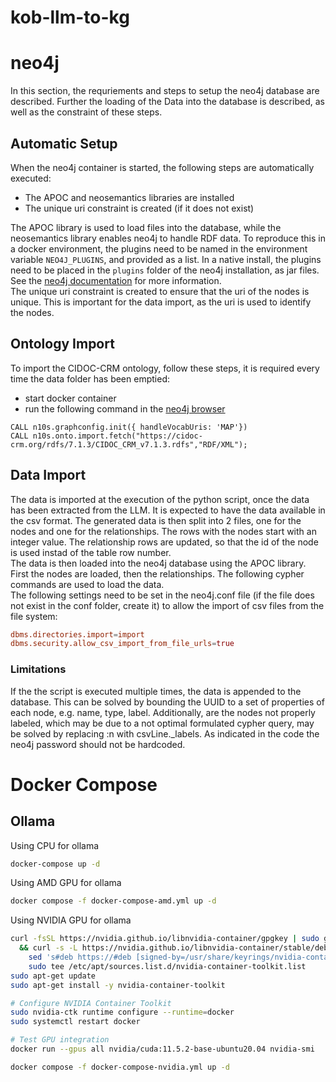 # kob-llm-to-kg

# neo4j 

In this section, the requriements and steps to setup the neo4j database are described. Further the loading of the Data into the database is described, as well as the constraint of these steps.

## Automatic Setup

When the neo4j container is started, the following steps are automatically executed:
- The APOC and neosemantics libraries are installed
- The unique uri constraint is created (if it does not exist)

The APOC library is used to load files into the database, while the neosemantics library enables neo4j to handle RDF data. To reproduce this in a docker environment, the plugins need to be named in the environment variable `NEO4J_PLUGINS`, and provided as a list. In a native install, the plugins need to be placed in the `plugins` folder of the neo4j installation, as jar files. See the [neo4j documentation](https://neo4j.com/docs/operations-manual/current/configuration/plugins/) for more information.  
The unique uri constraint is created to ensure that the uri of the nodes is unique. This is important for the data import, as the uri is used to identify the nodes.

## Ontology Import

To import the CIDOC-CRM ontology, follow these steps, it is required every time the data folder has been emptied:
- start docker container
- run the following command in the [neo4j browser](https://neo4j.com/docs/browser-manual/current/about-browser/)

``` cypher
CALL n10s.graphconfig.init({ handleVocabUris: 'MAP'})
CALL n10s.onto.import.fetch("https://cidoc-crm.org/rdfs/7.1.3/CIDOC_CRM_v7.1.3.rdfs","RDF/XML");
```

## Data Import

The data is imported at the execution of the python script, once the data has been extracted from the LLM. It is expected to have the data available in the csv format. The generated data is then split into 2 files, one for the nodes and one for the relationships. The rows with the nodes start with an integer value. The relationship rows are updated, so that the id of the node is used instad of the table row number.  
The data is then loaded into the neo4j database using the APOC library. First the nodes are loaded, then the relationships. The following cypher commands are used to load the data.  
The following settings need to be set in the neo4j.conf file (if the file does not exist in the conf folder, create it) to allow the import of csv files from the file system:

```conf
dbms.directories.import=import
dbms.security.allow_csv_import_from_file_urls=true
```

### Limitations
If the the script is executed multiple times, the data is appended to the database. This can be solved by bounding the UUID to a set of properties of each node, e.g. name, type, label. Additionally, are the nodes not properly labeled, which may be due to a not optimal formulated cypher query, may be solved by replacing :n with csvLine._labels. As indicated in the code the neo4j password should not be hardcoded.

# Docker Compose
## Ollama
Using CPU for ollama
``` bash
docker-compose up -d
```

Using AMD GPU for ollama
``` bash
docker compose -f docker-compose-amd.yml up -d
```

Using NVIDIA GPU for ollama
``` bash
curl -fsSL https://nvidia.github.io/libnvidia-container/gpgkey | sudo gpg --dearmor -o /usr/share/keyrings/nvidia-container-toolkit-keyring.gpg \
  && curl -s -L https://nvidia.github.io/libnvidia-container/stable/deb/nvidia-container-toolkit.list | \
    sed 's#deb https://#deb [signed-by=/usr/share/keyrings/nvidia-container-toolkit-keyring.gpg] https://#g' | \
    sudo tee /etc/apt/sources.list.d/nvidia-container-toolkit.list
sudo apt-get update
sudo apt-get install -y nvidia-container-toolkit

# Configure NVIDIA Container Toolkit
sudo nvidia-ctk runtime configure --runtime=docker
sudo systemctl restart docker

# Test GPU integration
docker run --gpus all nvidia/cuda:11.5.2-base-ubuntu20.04 nvidia-smi

docker compose -f docker-compose-nvidia.yml up -d
```